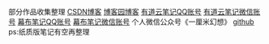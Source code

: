 部分作品收集整理
[CSDN博客](https://blog.csdn.net/qq_36320285)
[博客园博客](https://www.cnblogs.com/AilsaEvans/)
[有道云笔记QQ账号](https://note.youdao.com/web/#/file/43CA4D9AEB8F40928641F40D97661193/default/63f99790527df212ed59d35878901a79/)
[有道云笔记微信账号]()
[幕布笔记QQ账号]()
[幕布笔记微信账号]()
个人微信公众号《一厘米幻想》
[github](https://github.com/IYreality)
ps:纸质版笔记有空再整理
